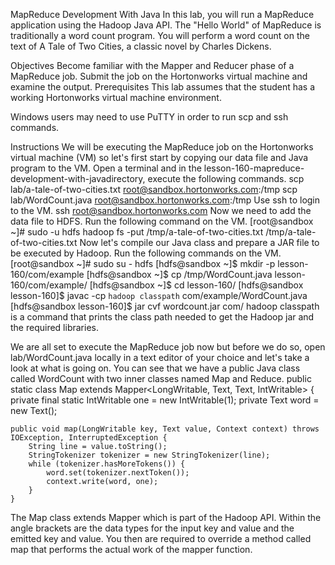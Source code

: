 MapReduce Development With Java
In this lab, you will run a MapReduce application using the Hadoop Java API. The "Hello World" of MapReduce is traditionally a word count program. You will perform a word count on the text of A Tale of Two Cities, a classic novel by Charles Dickens.

Objectives
Become familiar with the Mapper and Reducer phase of a MapReduce job.
Submit the job on the Hortonworks virtual machine and examine the output.
Prerequisites
This lab assumes that the student has a working Hortonworks virtual machine environment.

Windows users may need to use PuTTY in order to run scp and ssh commands.

Instructions
We will be executing the MapReduce job on the Hortonworks virtual machine (VM) so let's first start by copying our data file and Java program to the VM. Open a terminal and in the lesson-160-mapreduce-development-with-javadirectory, execute the following commands.
scp lab/a-tale-of-two-cities.txt root@sandbox.hortonworks.com:/tmp
scp lab/WordCount.java root@sandbox.hortonworks.com:/tmp
Use ssh to login to the VM.
ssh root@sandbox.hortonworks.com
Now we need to add the data file to HDFS. Run the following command on the VM.
[root@sandbox ~]# sudo -u hdfs hadoop fs -put /tmp/a-tale-of-two-cities.txt /tmp/a-tale-of-two-cities.txt
Now let's compile our Java class and prepare a JAR file to be executed by Hadoop. Run the following commands on the VM.
[root@sandbox ~]# sudo su - hdfs
[hdfs@sandbox ~]$ mkdir -p lesson-160/com/example
[hdfs@sandbox ~]$ cp /tmp/WordCount.java lesson-160/com/example/
[hdfs@sandbox ~]$ cd lesson-160/
[hdfs@sandbox lesson-160]$ javac -cp `hadoop classpath` com/example/WordCount.java
[hdfs@sandbox lesson-160]$ jar cvf wordcount.jar com/
hadoop classpath is a command that prints the class path needed to get the Hadoop jar and the required libraries.

We are all set to execute the MapReduce job now but before we do so, open lab/WordCount.java locally in a text editor of your choice and let's take a look at what is going on. You can see that we have a public Java class called WordCount with two inner classes named Map and Reduce.
public static class Map extends Mapper<LongWritable, Text, Text, IntWritable> {
    private final static IntWritable one = new IntWritable(1);
    private Text word = new Text();

    public void map(LongWritable key, Text value, Context context) throws IOException, InterruptedException {
        String line = value.toString();
        StringTokenizer tokenizer = new StringTokenizer(line);
        while (tokenizer.hasMoreTokens()) {
            word.set(tokenizer.nextToken());
            context.write(word, one);
        }
    }

The Map class extends Mapper which is part of the Hadoop API. Within the angle brackets are the data types for the input key and value and the emitted key and value. You then are required to override a method called map that performs the actual work of the mapper function.

